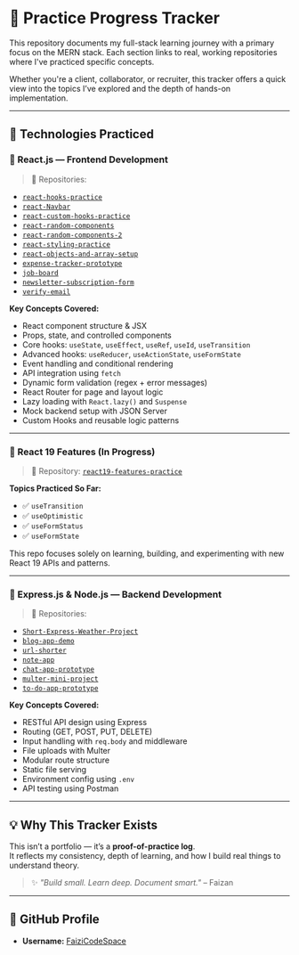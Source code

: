 # 📘 Practice Progress Tracker

This repository documents my full-stack learning journey with a primary focus on the MERN stack. Each section links to real, working repositories where I've practiced specific concepts.

Whether you're a client, collaborator, or recruiter, this tracker offers a quick view into the topics I’ve explored and the depth of hands-on implementation.

---

## 🚀 Technologies Practiced

### 🔷 React.js — Frontend Development

> 📂 Repositories:
- [`react-hooks-practice`](https://github.com/FaiziCodeSpace/react-hooks-practice)
- [`react-Navbar`](https://github.com/FaiziCodeSpace/react-Navbar)
- [`react-custom-hooks-practice`](https://github.com/FaiziCodeSpace/react-custom-hooks-practice)
- [`react-random-components`](https://github.com/FaiziCodeSpace/react-random-components)
- [`react-random-components-2`](https://github.com/FaiziCodeSpace/react-random-components-2)
- [`react-styling-practice`](https://github.com/FaiziCodeSpace/react-styling-practice)
- [`react-objects-and-array-setup`](https://github.com/FaiziCodeSpace/react-objects-and-array-setup)
- [`expense-tracker-prototype`](https://github.com/FaiziCodeSpace/expense-tracker-prototype)
- [`job-board`](https://github.com/FaiziCodeSpace/job-board)
- [`newsletter-subscription-form`](https://github.com/FaiziCodeSpace/newsletter-subscription-form)
- [`verify-email`](https://github.com/FaiziCodeSpace/verify-email)

**Key Concepts Covered:**
- React component structure & JSX
- Props, state, and controlled components
- Core hooks: `useState`, `useEffect`, `useRef`, `useId`, `useTransition`
- Advanced hooks: `useReducer`, `useActionState`, `useFormState`
- Event handling and conditional rendering
- API integration using `fetch`
- Dynamic form validation (regex + error messages)
- React Router for page and layout logic
- Lazy loading with `React.lazy()` and `Suspense`
- Mock backend setup with JSON Server
- Custom Hooks and reusable logic patterns

---

### 🔷 React 19 Features (In Progress)

> 📂 Repository: [`react19-features-practice`](https://github.com/FaiziCodeSpace/react19-features-practice)

**Topics Practiced So Far:**
- ✅ `useTransition`
- ✅ `useOptimistic`
- ✅ `useFormStatus`
- ✅ `useFormState`

This repo focuses solely on learning, building, and experimenting with new React 19 APIs and patterns.

---

### 🔶 Express.js & Node.js — Backend Development

> 📂 Repositories:
- [`Short-Express-Weather-Project`](https://github.com/FaiziCodeSpace/Short-Express-Weather-Project)
- [`blog-app-demo`](https://github.com/FaiziCodeSpace/blog-app-demo)
- [`url-shorter`](https://github.com/FaiziCodeSpace/url-shorter)
- [`note-app`](https://github.com/FaiziCodeSpace/note-app)
- [`chat-app-prototype`](https://github.com/FaiziCodeSpace/chat-app-prototype)
- [`multer-mini-project`](https://github.com/FaiziCodeSpace/multer-mini-project)
- [`to-do-app-prototype`](https://github.com/FaiziCodeSpace/to-do-app-prototype)

**Key Concepts Covered:**
- RESTful API design using Express
- Routing (GET, POST, PUT, DELETE)
- Input handling with `req.body` and middleware
- File uploads with Multer
- Modular route structure
- Static file serving
- Environment config using `.env`
- API testing using Postman

---

## 💡 Why This Tracker Exists

This isn’t a portfolio — it’s a **proof-of-practice log**.  
It reflects my consistency, depth of learning, and how I build real things to understand theory.

> ✨ *"Build small. Learn deep. Document smart."* – Faizan

---

## 🔗 GitHub Profile

- **Username:** [FaiziCodeSpace](https://github.com/FaiziCodeSpace)
